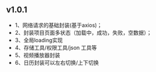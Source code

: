 ## v1.0.1
* 1、网络请求的基础封装(基于axios)；
* 2、封装项目页面多状态（加载中，成功，失败，空数据）；
* 3、全局loading实现
* 4、存储工具/权限工具/json 工具等
* 5、视频播放器封装
* 6、日历封装可以左右切换/上下切换